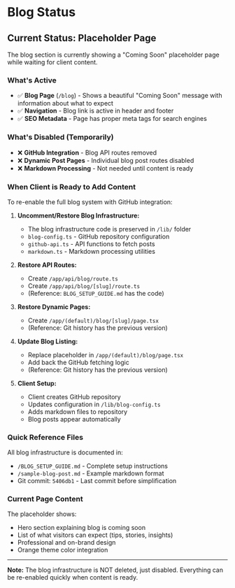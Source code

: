 # Blog Status

## Current Status: Placeholder Page

The blog section is currently showing a "Coming Soon" placeholder page while waiting for client content.

### What's Active

- ✅ **Blog Page** (`/blog`) - Shows a beautiful "Coming Soon" message with information about what to expect
- ✅ **Navigation** - Blog link is active in header and footer
- ✅ **SEO Metadata** - Page has proper meta tags for search engines

### What's Disabled (Temporarily)

- ❌ **GitHub Integration** - Blog API routes removed
- ❌ **Dynamic Post Pages** - Individual blog post routes disabled
- ❌ **Markdown Processing** - Not needed until content is ready

### When Client is Ready to Add Content

To re-enable the full blog system with GitHub integration:

1. **Uncomment/Restore Blog Infrastructure:**
   - The blog infrastructure code is preserved in `/lib/` folder
   - `blog-config.ts` - GitHub repository configuration
   - `github-api.ts` - API functions to fetch posts
   - `markdown.ts` - Markdown processing utilities

2. **Restore API Routes:**
   - Create `/app/api/blog/route.ts`
   - Create `/app/api/blog/[slug]/route.ts`
   - (Reference: `BLOG_SETUP_GUIDE.md` has the code)

3. **Restore Dynamic Pages:**
   - Create `/app/(default)/blog/[slug]/page.tsx`
   - (Reference: Git history has the previous version)

4. **Update Blog Listing:**
   - Replace placeholder in `/app/(default)/blog/page.tsx`
   - Add back the GitHub fetching logic
   - (Reference: Git history has the previous version)

5. **Client Setup:**
   - Client creates GitHub repository
   - Updates configuration in `/lib/blog-config.ts`
   - Adds markdown files to repository
   - Blog posts appear automatically

### Quick Reference Files

All blog infrastructure is documented in:
- `/BLOG_SETUP_GUIDE.md` - Complete setup instructions
- `/sample-blog-post.md` - Example markdown format
- Git commit: `5406db1` - Last commit before simplification

### Current Page Content

The placeholder shows:
- Hero section explaining blog is coming soon
- List of what visitors can expect (tips, stories, insights)
- Professional and on-brand design
- Orange theme color integration

---

**Note:** The blog infrastructure is NOT deleted, just disabled. Everything can be re-enabled quickly when content is ready.
